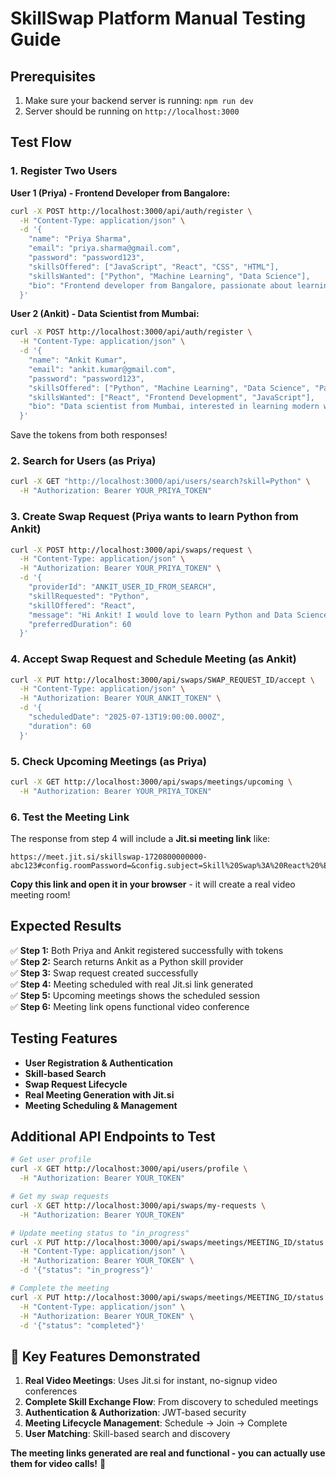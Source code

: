 # SkillSwap Platform Manual Testing Guide

## Prerequisites
1. Make sure your backend server is running: `npm run dev`
2. Server should be running on `http://localhost:3000`

## Test Flow

### 1. Register Two Users

**User 1 (Priya) - Frontend Developer from Bangalore:**
```bash
curl -X POST http://localhost:3000/api/auth/register \
  -H "Content-Type: application/json" \
  -d '{
    "name": "Priya Sharma",
    "email": "priya.sharma@gmail.com",
    "password": "password123",
    "skillsOffered": ["JavaScript", "React", "CSS", "HTML"],
    "skillsWanted": ["Python", "Machine Learning", "Data Science"],
    "bio": "Frontend developer from Bangalore, passionate about learning AI/ML technologies"
  }'
```

**User 2 (Ankit) - Data Scientist from Mumbai:**
```bash
curl -X POST http://localhost:3000/api/auth/register \
  -H "Content-Type: application/json" \
  -d '{
    "name": "Ankit Kumar",
    "email": "ankit.kumar@gmail.com",
    "password": "password123",
    "skillsOffered": ["Python", "Machine Learning", "Data Science", "Pandas"],
    "skillsWanted": ["React", "Frontend Development", "JavaScript"],
    "bio": "Data scientist from Mumbai, interested in learning modern web development"
  }'
```

Save the tokens from both responses!

### 2. Search for Users (as Priya)

```bash
curl -X GET "http://localhost:3000/api/users/search?skill=Python" \
  -H "Authorization: Bearer YOUR_PRIYA_TOKEN"
```

### 3. Create Swap Request (Priya wants to learn Python from Ankit)

```bash
curl -X POST http://localhost:3000/api/swaps/request \
  -H "Content-Type: application/json" \
  -H "Authorization: Bearer YOUR_PRIYA_TOKEN" \
  -d '{
    "providerId": "ANKIT_USER_ID_FROM_SEARCH",
    "skillRequested": "Python",
    "skillOffered": "React",
    "message": "Hi Ankit! I would love to learn Python and Data Science from you. I can teach you React and modern frontend development in return.",
    "preferredDuration": 60
  }'
```

### 4. Accept Swap Request and Schedule Meeting (as Ankit)

```bash
curl -X PUT http://localhost:3000/api/swaps/SWAP_REQUEST_ID/accept \
  -H "Content-Type: application/json" \
  -H "Authorization: Bearer YOUR_ANKIT_TOKEN" \
  -d '{
    "scheduledDate": "2025-07-13T19:00:00.000Z",
    "duration": 60
  }'
```

### 5. Check Upcoming Meetings (as Priya)

```bash
curl -X GET http://localhost:3000/api/swaps/meetings/upcoming \
  -H "Authorization: Bearer YOUR_PRIYA_TOKEN"
```

### 6. Test the Meeting Link

The response from step 4 will include a **Jit.si meeting link** like:
```
https://meet.jit.si/skillswap-1720800000000-abc123#config.roomPassword=&config.subject=Skill%20Swap%3A%20React%20%E2%86%94%20Python
```

**Copy this link and open it in your browser** - it will create a real video meeting room!

## Expected Results

✅ **Step 1:** Both Priya and Ankit registered successfully with tokens  
✅ **Step 2:** Search returns Ankit as a Python skill provider  
✅ **Step 3:** Swap request created successfully  
✅ **Step 4:** Meeting scheduled with real Jit.si link generated  
✅ **Step 5:** Upcoming meetings shows the scheduled session  
✅ **Step 6:** Meeting link opens functional video conference  

## Testing Features

- **User Registration & Authentication**
- **Skill-based Search**
- **Swap Request Lifecycle**
- **Real Meeting Generation with Jit.si**
- **Meeting Scheduling & Management**

## Additional API Endpoints to Test

```bash
# Get user profile
curl -X GET http://localhost:3000/api/users/profile \
  -H "Authorization: Bearer YOUR_TOKEN"

# Get my swap requests
curl -X GET http://localhost:3000/api/swaps/my-requests \
  -H "Authorization: Bearer YOUR_TOKEN"

# Update meeting status to "in_progress"
curl -X PUT http://localhost:3000/api/swaps/meetings/MEETING_ID/status \
  -H "Content-Type: application/json" \
  -H "Authorization: Bearer YOUR_TOKEN" \
  -d '{"status": "in_progress"}'

# Complete the meeting
curl -X PUT http://localhost:3000/api/swaps/meetings/MEETING_ID/status \
  -H "Content-Type: application/json" \
  -H "Authorization: Bearer YOUR_TOKEN" \
  -d '{"status": "completed"}'
```

## 🎯 Key Features Demonstrated

1. **Real Video Meetings**: Uses Jit.si for instant, no-signup video conferences
2. **Complete Skill Exchange Flow**: From discovery to scheduled meetings
3. **Authentication & Authorization**: JWT-based security
4. **Meeting Lifecycle Management**: Schedule → Join → Complete
5. **User Matching**: Skill-based search and discovery

**The meeting links generated are real and functional - you can actually use them for video calls!** 🎥
